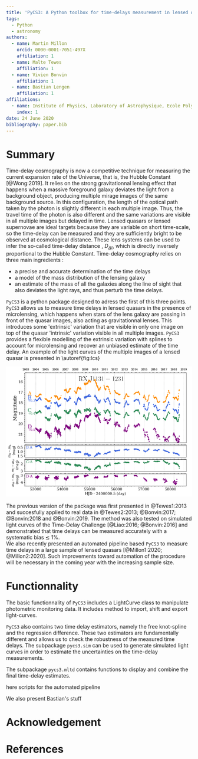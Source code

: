 ```yaml
---
title: 'PyCS3: A Python toolbox for time-delays measurement in lensed quasars'
tags:
  - Python
  - astronomy
authors:
  - name: Martin Millon
    orcid: 0000-0001-7051-497X
    affiliation: 1
  - name: Malte Tewes
    affiliation: 1
  - name: Vivien Bonvin
    affiliation: 1
  - name: Bastian Lengen
    affiliation: 1
affiliations:
  - name: Institute of Physics, Laboratory of Astrophysique, Ecole Polytechnique Fédérale de Lausanne (EPFL)
    index: 1
date: 24 June 2020
bibliography: paper.bib
---
```


# Summary
Time-delay cosmography is now a competitive technique for measuring the current expansion rate of the Universe, that is, the Hubble Constant [@Wong:2019]. It relies on the strong gravitationnal lensing effect that happens when a massive foreground galaxy deviates the light from a background object, producing multiple mirage images of the same background source. In this configuration, the length of the optical path taken by the photon is slightly different in each multiple image. Thus, the travel time of the photon is also different and the same variations are visible in all multiple images but delayed in time. Lensed quasars or lensed supernovae are ideal targets because they are variable on short time-scale, so the time-delay can be measured and they are sufficiently bright to be observed at cosmological distance. These lens systems can be used to infer the so-called time-delay distance , $D_{\Delta t}$, which is directly inversely proportional to the Hubble Constant. Time-delay cosmography relies on three main ingredients : 

 - a precise and accurate determination of the time delays
 - a model of the mass distribution of the lensing galaxy 
 - an estimate of the mass of all the galaxies along the line of sight that also deviates the light rays, and thus perturb the time delays. 

``PyCS3`` is a python package designed to adress the first of this three points. ``PyCS3`` allows us to measure time delays in lensed quasars in the presence of microlensing, which happens when stars of the lens galaxy are passing in front of the quasar images, also acting as gravitationnal lenses. This introduces some 'extrinsic' variation that are visible in only one image on top of the quasar 'intrinsic' variation visible in all multiple images. ``PyCS3`` provides a flexible modelling of the extrinsic variation with splines to account for microlensing and recover an unbiased estimate of the time delay. An example of the light curves of the multiple images of a lensed quasar is presented in \autoref{fig:lcs}

![Light curves of the lensed quasar RXJ1131-1231 presented in @Millon1:2020. The quasar same quasar vairation can be seen in image D 92 days after in image A. \label{fig:lcs}](RXJ1131.png)

The previous version of the package was first presented in @Tewes1:2013 and succesfully applied to real data in @Tewes2:2013; @Bonvin:2017; @Bonvin:2018 and @Bonvin:2019. The method was also tested on simulated light curves of the Time-Delay Challenge [@Liao:2016; @Bonvin:2016] and demonstrated that time delays can be measured accurately with a systematic bias $\lesssim$ 1%.   
We also recently presented an automated pipeline based ``PyCS3`` to measure time delays in a large sample of lensed quasars [@Millon1:2020; @Millon2:2020]. Such improvements toward automation of the procedure will be necessary in the coming year with the increasing sample size. 

# Functionnality
The basic functionnality of ``PyCS3`` includes a LightCurve class to manipulate photometric monitoring data. It includes method to import, shift and export light-curves. 

``PyCS3`` also contains two time delay estimators, namely the free knot-spline and the regression difference. These two estimators are fundamentally different and allows us to check the robustness of the measured time delays. The subpackage `pycs3.sim` can be used to generate simulated light curves in order to estimate the uncertainties on the time-delay measurements.
 
The subpackage `pycs3.mltd` contains functions to display and combine the final time-delay estimates. 

here scripts for the automated pipeline

We also present Bastian's stuff


# Acknowledgement

# References